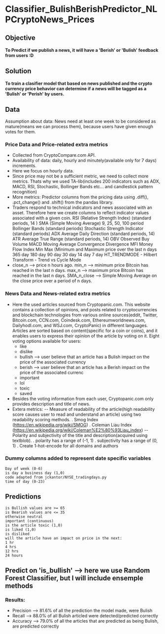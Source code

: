 # Classifier_BulishBerishPredictor_NLPCryptoNews_Prices

## Objective
#### To Predict if we publish a news, it will have a 'Berish' or 'Bulish' feedback from users :D

## Solution
#### To train a clasifier model that based on news published and the crypto currency price behavior can determine if a news will be tagged as a 'Bulish' or 'Perish' by users.

## Data
Assumption about data: News need at least one week to be considered as mature(means we can process them), because users have given enough votes for them. 
### Price Data and Price-related extra metrics
- Collected from  CryptoCompare.com API.
- Availability of data: daily, hourly and minutely(available only for 7 days) increments.
- Here we focus on hourly data.
- Since price may not be a sufficient metric, we need to collect more metrics. Thats why we used TA-lib(includes 200 indicators such as ADX, MACD, RSI, Stochastic, Bollinger Bands etc... and candlestick pattern recognition)
- More metrics: Predictor columns from the pricing data using .diff(), .pct_change() and .shift() from the pandas library.
- Traders respond to technical indicators and news associated with an asset. Therefore here we create columns to reflect indicator values associated with a given coin.
  RSI (Relative Strength Index) (standard periods, 14 )
  SMA (Simple Moving Average) 9, 25, 50, 100 period
  Bollinger Bands (standard periods)
  Stochastic Strength Indicator (standard periods)
  ADX Average Daily Direction (standard periods, 14)
  ATR Average True Range (standard periods, 14)
  OBV Observed Buy Volume
  MACD Moving Average Convergence Divergence
  MFI Money Flow Index
  Min Max (Minimum and Maximum price over the last n days
  365 day
  180 day
  90 day
  30 day
  14 day
  7 day
  HT_TRENDMODE - Hilbert Transform - Trend vs Cycle Mode
- close_n --> price n hours ago.
  min_n --> minimum price Bitcoin has reached in the last n days.
  max_n --> maximum price Bitcoin has reached in the last n days.
  SMA_n_close --> Simple Moving Average on the close price over a period of n days.

### News Data and News-related extra metrics
- Here the used articles sourced from Cryptopanic.com. This website contains a collection of opinions, and posts related to cryptocurrencies and blockchain technologies from various online sources(eddit, Twitter, Bitcoin.com, CCN.com, Coindesk.com, Ethereumworldnews.com, Dailyhodl.com, and WSJ.com, CryptoPanic) in different languages. Articles are sorted based on content(specific for a coin or coins), and it enables users to express their opinion of the article by voting on it. Eight voting options available for users: 
  - like
  - dislike
  - bullish --> user believe that an article has a Bulish impact on the price of the associated currency
  - berish --> user believe that an article has a Berish impact on the price of the associated currenc
  - important
  - lol
  - toxic
  - saved
- Besides the voting information from each user, Cryptopanic.com only provides description and title of news.
- Extera metrics:
  -- Measure of readability of the article(high readability score causes user to read and understand an article) using two readability scoring methods. 
    . Smog Index (https://en.wikipedia.org/wiki/SMOG)
    . Coleman Liau Index (https://en.wikipedia.org/wiki/Coleman%E2%80%93Liau_index)
  -- Polarity and subjectivity of the title and description(acquired using textblob).
    . polarity has a range of (-1, 1)
    . subjectivity has a range of (0, 1)
    . Create 1-hot-encode for all domains and authors

### Dummy columns added to represent date specific variables
    Day of week (0-6)
    is day a business day (1,0)
    code adapted from jckantor/NYSE_tradingdays.py
    time of day (0-23)

## Predictions
    is Bullish values are >= 65
    is Bearish values are <= 35
    otherwise neutral
    important (continuous)
    is the article toxic (1,0)
    is liked (1,0)
    is disliked
    will the article have an impact on price in the next:
    1 hr
    4 hrs
    12 hrs
    24 hours


## Predict on 'is_bullish'  --> here we use Random Forest Classifier, but I will include ensemple methods
### Results:
  - Precision --> 81.6% of all the prediction the model made, were Bulish
  - Recall --> 88.0% of all Bulish articled were detected/predicted correctly
  - Accuracy --> 79.0% of all the articles that are predicted as being Bulish, are predicted correctly
